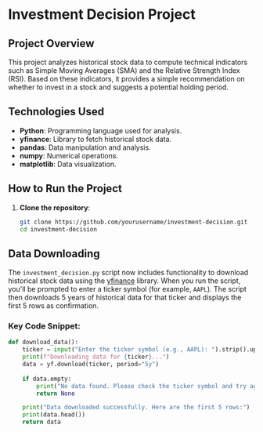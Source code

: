 # Investment Decision Project

## Project Overview

This project analyzes historical stock data to compute technical indicators such as Simple Moving Averages (SMA) and the Relative Strength Index (RSI). Based on these indicators, it provides a simple recommendation on whether to invest in a stock and suggests a potential holding period.

## Technologies Used

- **Python**: Programming language used for analysis.
- **yfinance**: Library to fetch historical stock data.
- **pandas**: Data manipulation and analysis.
- **numpy**: Numerical operations.
- **matplotlib**: Data visualization.

## How to Run the Project

1. **Clone the repository**:
   ```bash
   git clone https://github.com/yourusername/investment-decision.git
   cd investment-decision

## Data Downloading

The `investment_decision.py` script now includes functionality to download historical stock data using the [yfinance](https://pypi.org/project/yfinance/) library. When you run the script, you'll be prompted to enter a ticker symbol (for example, `AAPL`). The script then downloads 5 years of historical data for that ticker and displays the first 5 rows as confirmation.

### Key Code Snippet:

```python
def download_data():
    ticker = input("Enter the ticker symbol (e.g., AAPL): ").strip().upper()
    print(f"Downloading data for {ticker}...")
    data = yf.download(ticker, period="5y")
    
    if data.empty:
        print("No data found. Please check the ticker symbol and try again.")
        return None

    print("Data downloaded successfully. Here are the first 5 rows:")
    print(data.head())
    return data
